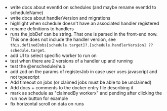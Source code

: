 * write docs about eventId on schedules (and maybe rename eventId to scheduleName)
* write docs about handlerVersion and migrations
* highlight when schedule doesn't have an associated handler registered
* rename definitions to handlers
* runs the jobDef can be string. That one is parsed in the front-end now. This one does not include the handler version, see `this.definedJobs[schedule.target]?.[schedule.handlerVersion] ?? schedule.target`.
* add UI to select specific worker to run on
* test when there are 2 versions of a handler up and running
* test the @enschedule/hub
* add zod on the params of registerJob in case user uses javascript and not typescript
* Add timeout on jobs (or claimed jobs must be able to be unclaimed)
* Add docs + comments to the docker entry file describing it
* mark as schedule as "claimedBy workerx" and pending after clicking the run now button for example
* fix horizontal scroll on data on runs 
